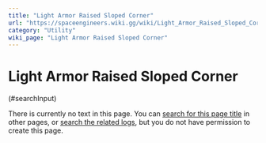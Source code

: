 ```yaml
---
title: "Light Armor Raised Sloped Corner"
url: "https://spaceengineers.wiki.gg/wiki/Light_Armor_Raised_Sloped_Corner"
category: "Utility"
wiki_page: "Light Armor Raised Sloped Corner"
---
```


# Light Armor Raised Sloped Corner

(#searchInput)

There is currently no text in this page. You can [search for this page title](https://spaceengineers.wiki.gg/wiki/Special:Search/Light_Armor_Raised_Sloped_Corner "Special:Search/Light Armor Raised Sloped Corner") in other pages, or [search the related logs](https://spaceengineers.wiki.gg/wiki/Special:Log?page=Light_Armor_Raised_Sloped_Corner), but you do not have permission to create this page.